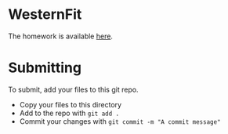 # WesternFit
The homework is available [here](https://docs.google.com/document/d/161Edcz1VYih25X0YQsahSfurPEYGqihU_pC6traj5gU/edit?usp=sharing).

# Submitting
To submit, add your files to this git repo.
- Copy your files to this directory
- Add to the repo with `git add .`
- Commit your changes with `git commit -m "A commit message"`

